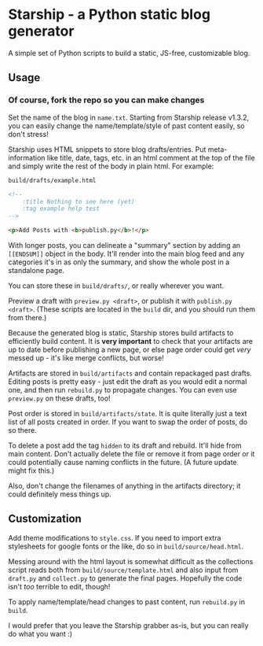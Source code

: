 # Starship - a Python static blog generator

A simple set of Python scripts to build a static,
JS-free, customizable blog.

## Usage

### Of course, fork the repo so you can make changes

Set the name of the blog in `name.txt`. Starting from
Starship release v1.3.2, you can easily change the
name/template/style of past content easily, so don't stress!

Starship uses HTML snippets to store blog drafts/entries.
Put meta-information like title, date, tags, etc. in an html
comment at the top of the file and simply write the rest of
the body in plain html. For example:

`build/drafts/example.html`
```html
<!--
	:title Nothing to see here (yet)
	:tag example help test
-->

<p>Add Posts with <b>publish.py</b>!</p>
```

With longer posts, you can delineate a "summary" section by
adding an `[[ENDSUM]]` object in the body. It'll render into
the main blog feed and any categories it's in as only the
summary, and show the whole post in a standalone page.

You can store these in `build/drafts/`, or really wherever
you want.

Preview a draft with `preview.py <draft>`, or publish it with
`publish.py <draft>`. (These scripts are located in the `build`
dir, and you should run them from there.)

Because the generated blog is static, Starship stores build
artifacts to efficiently build content. It is **very important**
to check that your artifacts are up to date before publishing a
new page, or else page order could get *very* messed up - it's
like merge conflicts, but worse!

Artifacts are stored in `build/artifacts` and contain repackaged
past drafts. Editing posts is pretty easy - just edit the draft
as you would edit a normal one, and then run `rebuild.py` to
propagate changes. You can even use `preview.py` on these drafts,
too!

Post order is stored in `build/artifacts/state`. It is quite
literally just a text list of all posts created in order. If you
want to swap the order of posts, do so there.

To delete a post add the tag `hidden` to its draft and rebuild.
It'll hide from main content. Don't actually delete the file or
remove it from page order or it could potentially cause naming
conflicts in the future. (A future update might fix this.)

Also, don't change the filenames of anything in the artifacts
directory; it could definitely mess things up.

## Customization

Add theme modifications to `style.css`. If you need to
import extra stylesheets for google fonts or the like, do so
in `build/source/head.html`.

Messing around with the html layout is somewhat difficult as
the collections script reads both from `build/source/template.html`
and also input from `draft.py` and `collect.py` to generate the
final pages. Hopefully the code isn't *too* terrible to edit, though!

To apply name/template/head changes to past content, run `rebuild.py`
in `build`.

I would prefer that you leave the Starship grabber as-is, but
you can really do what you want :)
